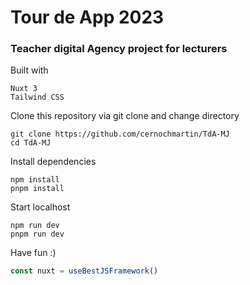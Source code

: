 # Tour de App 2023
### Teacher digital Agency project for lecturers

Built with
```
Nuxt 3
Tailwind CSS
```

Clone this repository via git clone and change directory
```
git clone https://github.com/cernochmartin/TdA-MJ
cd TdA-MJ
```

Install dependencies
```
npm install
pnpm install
```

Start localhost
```
npm run dev
pnpm run dev
```

Have fun :)
```js
const nuxt = useBestJSFramework()
```